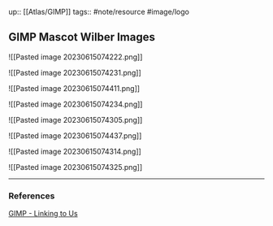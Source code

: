 up:: [[Atlas/GIMP]]
tags:: #note/resource #image/logo 

## GIMP Mascot Wilber Images

![[Pasted image 20230615074222.png]]

![[Pasted image 20230615074231.png]]

![[Pasted image 20230615074411.png]]

![[Pasted image 20230615074234.png]]

![[Pasted image 20230615074305.png]]

![[Pasted image 20230615074437.png]]

![[Pasted image 20230615074314.png]]

![[Pasted image 20230615074325.png]]






---

### References

[GIMP - Linking to Us](https://www.gimp.org/about/linking.html)